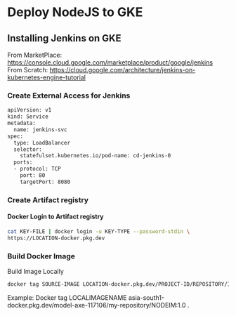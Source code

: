 # Deploy NodeJS to GKE

## Installing Jenkins on GKE
From MarketPlace: https://console.cloud.google.com/marketplace/product/google/jenkins
From Scratch: https://cloud.google.com/architecture/jenkins-on-kubernetes-engine-tutorial

### Create External Access for Jenkins

```bash
apiVersion: v1
kind: Service
metadata:
  name: jenkins-svc
spec:
  type: LoadBalancer
  selector:
    statefulset.kubernetes.io/pod-name: cd-jenkins-0
  ports:
  - protocol: TCP
    port: 80
    targetPort: 8080

```
### Create Artifact registry
#### Docker Login to Artifact registry

```bash
cat KEY-FILE | docker login -u KEY-TYPE --password-stdin \
https://LOCATION-docker.pkg.dev
```

### Build Docker Image

Build Image Locally

```bash
docker tag SOURCE-IMAGE LOCATION-docker.pkg.dev/PROJECT-ID/REPOSITORY/IMAGE
```

Example:
Docker tag  LOCALIMAGENAME asia-south1-docker.pkg.dev/model-axe-117106/my-repository/NODEIM:1.0 .


